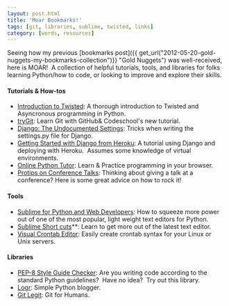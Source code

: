 ```yaml
---
layout: post.html
title: 'Moar Bookmarks!'
tags: [git, libraries, sublime, twisted, links]
category: [words, resources]
---
```


Seeing how my previous [bookmarks post]({{ get_url("2012-05-20-gold-nuggets-my-bookmarks-collection")}} "Gold Nuggets") was well-received, here is MOAR!  A collection of helpful tutorials, tools, and libraries for folks learning Python/how to code, or looking to improve and explore their skills.

#### Tutorials & How-tos

* [Introduction to Twisted][Twisted]: A thorough introduction to Twisted and Asyncronous programming in Python. 
* [tryGit][tryGit]: Learn Git with GitHub& Codeschool's new tutorial. 
* [Django: The Undocumented Settings][Django]: Tricks when writing the settings.py file for Django. 
* [Getting Started with Django from Heroku][Heroku]: A tutorial using Django and deploying with Heroku.  Assumes some knowledge of virtual environments. 
* [Online Python Tutor][Tutor]: Learn & Practice programming in your browser.
* [Protips on Conference Talks][Conf]: Thinking about giving a talk at a conference? Here is some great advice on how to rock it!

#### Tools

* [Sublime for Python and Web Developers][Sublime]: How to squeeze more power out of one of the most popular, light weight text editors for Python.
* [Sublime Short cuts][Short]**: Learn to get more out of the latest text editor. 
* [Visual Crontab Editor][Visual]: Easily create crontab syntax for your Linux or Unix servers.

#### Libraries

* [PEP-8 Style Guide Checker][PEP8]: Are you writing code according to the standard Python guidelines?  Have no idea?  Try out this library.
* [Logr][Logr]: Simple Python blogger. 
* [Git Legit][Legit]: Git for Humans.


[Twisted]: http://krondo.com/?page_id=1327 "Intro to Twisted"
[tryGit]: http://try.github.com/levels/1/challenges/1 "tryGit"
[Django]: http://www.konstruktor.ee/blog/django-the-undocumented-settings/ "Django: the Undocumented Settings"
[Heroku]: https://devcenter.heroku.com/articles/django "tutorial for Django on Heroku"
[Tutor]: http://people.csail.mit.edu/pgbovine/python/ "Online Python Tutorial"
[Conf]: http://craigkerstiens.com/2012/06/19/pro-tips-for-conference-talks/ "Conference Pro Tips"
[Sublime]: http://opensourcehacker.com/2012/05/11/sublime-text-2-tips-for-python-and-web-developers/ "Sublime Text 2 for Python & Web Developers"
[Short]: https://www.shortcutfoo.com/app/tutorial/sublimetext "Sublime Shortcuts"
[Visual]: http://www.corntab.com/pages/crontab-gui "Crontab GUI"
[PEP8 ]: http://pypi.python.org/pypi/pep8 "PEP8"
[Logr]: https://github.com/BrewerHimself/Logr "Simple Python blogger"
[Legit]: https://github.com/kennethreitz/legit "Git for Humans"
